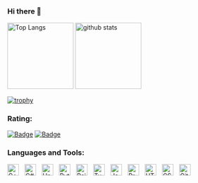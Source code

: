 ### Hi there 👋


<p align="left"> 
  <img alt="Top Langs" height="150px" src="https://github-readme-stats.vercel.app/api/top-langs/?username=nope0124&layout=compact&count_private=true&show_icons=true&show_icons=true" />
  <img alt="github stats" height="150px" src="https://github-readme-stats.vercel.app/api?username=nope0124&count_private=true&show_icons=true&show_icons=true" />
</p>

[![trophy](https://github-profile-trophy.vercel.app/?username=nope0124)](https://github.com/ryo-ma/github-profile-trophy)



### Rating:
[![Badge](https://cp-logo.vercel.app/atcoder/nope124)](https://atcoder.jp/users/nope124)
[![Badge](https://cp-logo.vercel.app/codeforces/nope124)](https://codeforces.com/profile/nope124)
  


### Languages and Tools:


<img align="left" alt="C++" width="26px" src="https://cdn.jsdelivr.net/gh/devicons/devicon/icons/cplusplus/cplusplus-original.svg" style="padding-right:10px;" />
<img align="left" alt="C#" width="26px" src="https://cdn.jsdelivr.net/gh/devicons/devicon/icons/csharp/csharp-original.svg" style="padding-right:10px;" />
<img align="left" alt="Unity" width="26px" src="https://cdn.jsdelivr.net/gh/devicons/devicon/icons/unity/unity-original.svg" style="padding-right:10px;" />
<img align="left" alt="Python" width="26px" src="https://cdn.jsdelivr.net/gh/devicons/devicon/icons/python/python-original.svg" style="padding-right:10px;" />
<img align="left" alt="Rails" width="26px" src="https://cdn.jsdelivr.net/gh/devicons/devicon/icons/rails/rails-plain-wordmark.svg" style="padding-right:10px;" />
<img align="left" alt="TypeScript" width="26px" src="https://cdn.jsdelivr.net/gh/devicons/devicon/icons/typescript/typescript-original.svg" style="padding-right:10px;" />
<img align="left" alt="JavaScript" width="26px" src="https://cdn.jsdelivr.net/gh/devicons/devicon/icons/javascript/javascript-original.svg" style="padding-right:10px;" />
<img align="left" alt="Processing" width="26px" src="https://cdn.jsdelivr.net/gh/devicons/devicon/icons/processing/processing-original.svg" style="padding-right:10px;" />
<img align="left" alt="HTML5" width="26px" src="https://cdn.jsdelivr.net/gh/devicons/devicon/icons/html5/html5-original.svg" style="padding-right:10px;" />
<img align="left" alt="CSS3" width="26px" src="https://cdn.jsdelivr.net/gh/devicons/devicon/icons/css3/css3-original.svg" style="padding-right:10px;" />
<img align="left" alt="Git" width="26px" src="https://cdn.jsdelivr.net/gh/devicons/devicon/icons/git/git-original.svg" style="padding-right:10px;" />



<br />
<br />
